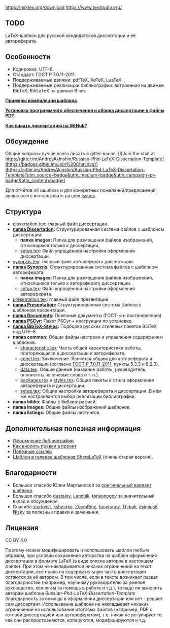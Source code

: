 https://miktex.org/download 
https://www.texstudio.org/

## TODO



LaTeX-шаблон для русской кандидатской диссертации и её автореферата.

## Особенности
* Кодировка: UTF-8.
* Стандарт: ГОСТ Р 7.0.11-2011.
* Поддерживаемые движки: pdfTeX, XeTeX, LuaTeX.
* Поддерживаемые реализации библиографии: встроенная на движке BibTeX, BibLaTeX
на движке Biber.

[**Примеры компиляции шаблона**](https://github.com/AndreyAkinshin/Russian-Phd-LaTeX-Dissertation-Template/releases/latest).

[**Установка программного обеспечения и сборка диссертации в файлы PDF**](Readme/Installation.md).

[**Как писать диссертацию на GitHub?**](Readme/github.md)

## Обсуждение
Общие вопросы лучше всего писать в gitter-канал:
[![Join the chat at https://gitter.im/AndreyAkinshin/Russian-Phd-LaTeX-Dissertation-Template](https://badges.gitter.im/Join%20Chat.svg)](https://gitter.im/AndreyAkinshin/Russian-Phd-LaTeX-Dissertation-Template?utm_source=badge&utm_medium=badge&utm_campaign=pr-badge&utm_content=badge)

Для отчётов об ошибках и для конкретных пожеланий/предложений лучше всего использовать раздел [Issues](https://github.com/AndreyAkinshin/Russian-Phd-LaTeX-Dissertation-Template/issues).

## Структура
* [dissertation.tex](dissertation.tex): главный файл диссертации.
* **[папка Dissertation](Dissertation/):** Структурированная система файлов с
шаблоном диссертации.
  * **папка images:** Папка для размещения файлов изображений, относящихся только
  к диссертации.
  * [setup.tex](Dissertation/setup.tex): Файл упрощённой настройки оформления
  диссертации.
* [synopsis.tex](synopsis.tex): главный файл автореферата диссертации.
* **[папка Synopsis](Synopsis/):** Структурированная система файлов с шаблоном
автореферата.
  * **папка images:** Папка для размещения файлов изображений, относящихся
  только к автореферату диссертации.
  * [setup.tex](Synopsis/setup.tex): Файл упрощённой настройки оформления
  автореферата.
* [presentation.tex](presentation.tex): главный файл презентации.
* **[папка Presentation](Presentation/):** Структурированная система файлов с
шаблоном презентации.
* **[папка Documents](Documents/):** Полезные документы (ГОСТ-ы и постановления).
* **[папка PSCyr](PSCyr/):** Пакет PSCyr + инструкции по установке.
* **[папка BibTeX-Styles](BibTeX-Styles/):** Подборка русских стилевых пакетов
BibTeX под UTF-8.
* **папка common:** Общие файлы настроек и управления содержанием шаблонов.
  * [characteristic.tex](common/characteristic.tex): Часть общей характеристики
  работы, повторяющаяся в диссертации и автореферате.
  * [concl.tex](common/concl.tex): Заключение. Является общим для автореферата
  и диссертации (согласно [ГОСТ Р 7.0.11-2011](Documents/GOST%20R%207.0.11-2011.pdf),
  пункты 5.3.3 и 9.2.3).
  * [data.tex](common/data.tex): Общие данные (название работы, руководитель,
  оппоненты, ключевые слова и т. п.).
  * [packages.tex](common/packages.tex) и [styles.tex](common/styles.tex): Общие
  пакеты и стили оформления автореферата и диссертации.
  * [setup.tex](common/setup.tex): Общие настройки автореферата и диссертации.
  В нём же настраивается выбор реализации библиографии.
* **папка biblio:** Файлы с библиографией.
* **папка images:** Общие файлы изображений шаблонов.
* **папка listings:** Общие файлы листингов.

## Дополнительная полезная информация

* [Оформление библиографии](Readme/Bibliography.md)
* [Как вносить правки в проект](CONTRIBUTING.md)
* [Полезные ссылки](Readme/Links.md)
* [Шаблон в галерее шаблонов ShareLaTeX](https://www.sharelatex.com/templates/thesis/russian-phd-latex-dissertation-template) (очень старая версия).

## Благодарности
* Большое спасибо Юлии Мартыновой за [оригинальный вариант шаблона](http://alessia-lano.livejournal.com/4267.html).
* Большое спасибо [dustalov](https://github.com/dustalov),
[Lenchik](https://github.com/Lenchik), [tonkonogov](https://github.com/tonkonogov)
за значительный вклад и обсуждения.
* Спасибо [storkvist](https://github.com/storkvist), [kshmirko](https://github.com/kshmirko),
[ZoomRmc](https://github.com/ZoomRmc), [tonytonov](https://github.com/tonytonov),
[Thibak](https://github.com/Thibak), [eximius8](https://github.com/eximius8),
[Nizky](https://github.com/Nizky) за полезные правки и замечания.

## Лицензия

CC BY 4.0

Поэтому можно модифицировать и использовать шаблон любым образом, при
условии сохранения авторства на шаблон оформления диссертации в
формате LaTeX (в виде списка авторов в настоящем файле).  При этом не
накладывается никаких ограничений на текст диссертации, все права на
содержательную часть диссертации остаются за её автором.  В том числе,
если в тексте возникает раздел благодарностей (например, научному
руководителю за умелое руководство, коллегам за помощь в работе и
т.д.), то надо ли выносить авторам шаблона
*Russian-Phd-LaTeX-Dissertation-Template* благодарность за помощь в
оформлении диссертации или нет - решает сам диссертант. Использвание
шаблона не накладывает никаких ограничений на использование итоговых
файлов (например, PDF с готовой диссертацией или авторефератом),
т.е. никак не регулирует то, как они распространяются, копируются,
модифицируются и т.д.

